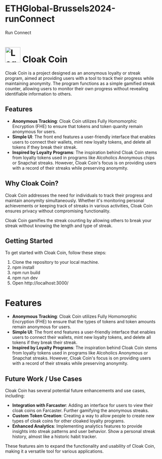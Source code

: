 # ETHGlobal-Brussels2024-runConnect
Run Connect


# <img src="public/CloakCoins.ico" alt="Logo" width="50"/> Cloak Coin

Cloak Coin is a project designed as an anonymous loyalty or streak program, aimed at providing users with a tool to track their progress while maintaining anonymity. The program functions as a simple gamified streak counter, allowing users to monitor their own progress without revealing identifiable information to others.

## Features

- **Anonymous Tracking**: Cloak Coin utilizes Fully Homomorphic Encryption (FHE) to ensure that tokens and token quanity remain anonymous for users.
- **Simple UI**: The front end features a user-friendly interface that enables users to connect their wallets, mint new loyalty tokens, and delete all tokens if they break their streak.
- **Inspired by Loyalty Programs**: The inspiration behind Cloak Coin stems from loyalty tokens used in programs like Alcoholics Anonymous chips or Snapchat streaks. However, Cloak Coin's focus is on providing users with a record of their streaks while preserving anonymity.

## Why Cloak Coin?

Cloak Coin addresses the need for individuals to track their progress and maintain anonymity simultaneously. Whether it's monitoring personal achievements or keeping track of streaks in various activities, Cloak Coin ensures privacy without compromising functionality.

Cloak Coin gamifies the streak counting by allowing others to break your streak without knowing the length and type of streak.

## Getting Started

To get started with Cloak Coin, follow these steps:

1. Clone the repository to your local machine.
2. npm install
3. npm run build
4. npm run dev
5. Open http://localhost:3000/

# Features

- **Anonymous Tracking**: Cloak Coin utilizes Fully Homomorphic Encryption (FHE) to ensure that the types of tokens and token amounts remain anonymous for users.
- **Simple UI**: The front end features a user-friendly interface that enables users to connect their wallets, mint new loyalty tokens, and delete all tokens if they break their streak.
- **Inspired by Loyalty Programs**: The inspiration behind Cloak Coin stems from loyalty tokens used in programs like Alcoholics Anonymous or Snapchat streaks. However, Cloak Coin's focus is on providing users with a record of their streaks while preserving anonymity.

## Future Work / Use Cases

Cloak Coin has several potential future enhancements and use cases, including:

- **Integration with Farcaster**: Adding an interface for users to view their cloak coins on Farcaster. Further gamifying the anonymous streaks.
- **Custom Token Creation**: Creating a way to allow people to create new types of cloak coins for other cloaked loyalty programs.
- **Enhanced Analytics**: Implementing analytics features to provide insights into streak patterns and user behavior. Show a personal streak history, almost like a historic habit tracker.

These features aim to expand the functionality and usability of Cloak Coin, making it a versatile tool for various applications.
